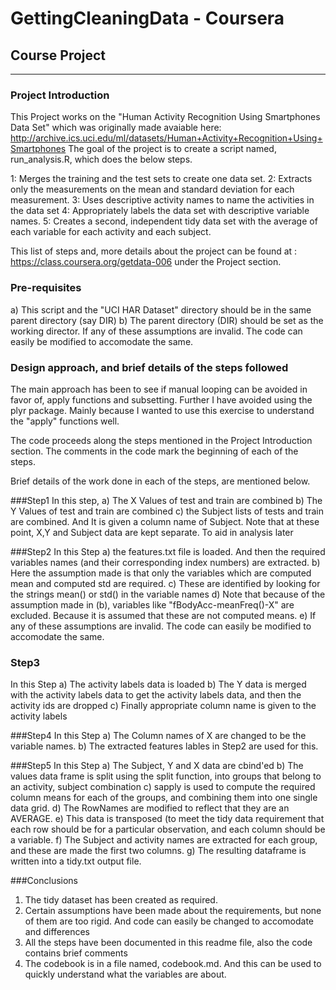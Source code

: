 # GettingCleaningData - Coursera 
## Course Project
___________________

### Project Introduction 
This Project works on the "Human Activity Recognition Using Smartphones Data Set" 
which was originally made avaiable here: http://archive.ics.uci.edu/ml/datasets/Human+Activity+Recognition+Using+Smartphones
The goal of the project is to create a script named, run_analysis.R, which does the below steps.

1: Merges the training and the test sets to create one data set.
2: Extracts only the measurements on the mean and standard deviation for each measurement. 
3: Uses descriptive activity names to name the activities in the data set
4: Appropriately labels the data set with descriptive variable names. 
5: Creates a second, independent tidy data set with the average of each variable for each activity and each subject.

This list of steps and, more details about the project can be found at : https://class.coursera.org/getdata-006 under the Project section.

### Pre-requisites
a) This script and the "UCI HAR Dataset" directory should be in the same parent directory (say DIR)
b) The parent directory (DIR) should be set as the working director. 
If any of these assumptions are invalid. The code can easily be modified to accomodate the same. 

### Design approach,  and brief details of the steps followed
The main approach has been to see if manual looping can be avoided in favor of, apply functions and subsetting.
Further I have avoided using the plyr package. Mainly because I wanted to use this exercise to understand the "apply" functions well.

The code proceeds along the steps mentioned in the Project Introduction section. 
The comments in the code mark the beginning of each of the steps. 

Brief details of the work done in each of the steps, are mentioned below.

###Step1
In this step, 
a) The X Values of test and train are combined
b) The Y Values of test and train are combined
c) the Subject lists of tests and train are combined. And It is given a column name of Subject.
Note that at these point, X,Y and Subject data are kept separate. To aid in analysis later

###Step2
In this Step
a) the features.txt file is loaded. And then the required variables names (and their corresponding index numbers) are extracted. 
b) Here the assumption made is that only the variables which are computed mean and computed std are required.
c) These are identified by looking for the strings mean() or std() in the variable names
d) Note that because of the assumption made in (b), variables like "fBodyAcc-meanFreq()-X" are excluded. Because it is assumed that 
these are not computed means.
e) If any of these assumptions are invalid. The code can easily be modified to accomodate the same. 

### Step3
In this Step
a) The activity labels data is loaded
b) The Y data is merged with the activity labels data to get the activity labels data, and then the activity ids are dropped
c) Finally appropriate column name is given to the activity labels

###Step4
In this Step
a) The Column names of X are changed to be the variable names.
b) The extracted features lables in Step2 are used for this.

###Step5
In this Step
a) The Subject, Y and X data are cbind'ed
b) The values data frame is split using the split function, into groups that belong to an activity, subject combination
c) sapply is used to compute the required column means for each of the groups, and combining them into one single data grid.
d) The RowNames are modified to reflect that they are an AVERAGE.
e) This data is transposed (to meet the tidy data requirement that each row should be for a particular observation, and each column should be
a variable.
f) The Subject and activity names are extracted for each group, and these are made the first two columns.
g) The resulting dataframe is written into a tidy.txt output file.

###Conclusions
1. The tidy dataset has been created as required.
2. Certain assumptions have been made about the requirements, but none of them are too rigid. And code can easily be changed to accomodate
and differences
3. All the steps have been documented in this readme file, also the code contains brief comments
4. The codebook is in a file named, codebook.md. And this can be used to quickly understand what the variables are about. 


